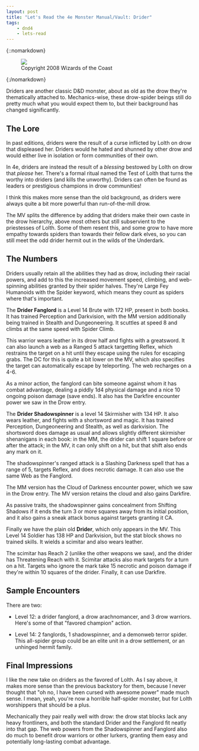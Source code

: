 ```yaml
---
layout: post
title: "Let's Read the 4e Monster Manual/Vault: Drider"
tags:
    - dnd4
    - lets-read
---
```


{::nomarkdown}
<figure class="center">
  <img src="{{ "/assets/wir-mm-4e-drider.png" | absolute_url }}"/>
  <figcaption>
    Copyright 2008 Wizards of the Coast
  </figcaption>
</figure>
{:/nomarkdown}

Driders are another classic D&D monster, about as old as the drow they're
thematically attached to. Mechanics-wise, these drow-spider beings still do
pretty much what you would expect them to, but their background has changed
significantly.

## The Lore

In past editions, driders were the result of a curse inflicted by Lolth on drow
that displeased her. Driders would he hated and shunned by other drow and would
either live in isolation or form communities of their own.

In 4e, driders are instead the result of a _blessing_ bestowed by Lolth on drow
that _please_ her. There's a formal ritual named the Test of Lolth that turns
the worthy into driders (and kills the unworthy). Driders can often be found as
leaders or prestigious champions in drow communities!

I think this makes more sense than the old background, as driders were always
quite a bit more powerful than run-of-the-mill drow.

The MV splits the difference by adding that driders make their own caste in the
drow hierarchy, above most others but still subservient to the priestesses of
Lolth. Some of them resent this, and some grow to have more empathy towards
spiders than towards their fellow dark elves, so you can still meet the odd
drider hermit out in the wilds of the Underdark.

## The Numbers

Driders usually retain all the abilities they had as drow, including their
racial powers, and add to this the increased movement speed, climbing, and
web-spinning abilities granted by their spider halves. They're Large Fey
Humanoids with the Spider keyword, which means they count as spiders where
that's important.

The **Drider Fanglord** is a Level 14 Brute with 172 HP, present in both
books. It has trained Perception and Darkvision, with the MM version
additionally being trained in Stealth and Dungeoneering. It scuttles at speed 8
and climbs at the same speed with Spider Climb.

This warrior wears leather in its drow half and fights with a greatsword. It can
also launch a web as a Ranged 5 attack targetting Reflex, which restrains the
target on a hit until they escape using the rules for escaping grabs. The DC for
this is quite a bit lower on the MV, which also specifies the target can
automatically escape by teleporting. The web recharges on a 4-6.

As a minor action, the fanglord can bite someone against whom it has combat
advantage, dealing a piddly 1d4 physical damage and a nice 10 ongoing poison
damage (save ends). It also has the Darkfire encounter power we saw in the Drow
entry.

The **Drider Shadowspinner** is a level 14 Skirmisher with 134 HP. It also wears
leather, and fights with a shortsword and magic. It has trained Perception,
Dungeoneering and Stealth, as well as darkvision. The shortsword does damage as
usual and allows slightly different skirmisher shenanigans in each book: in the
MM, the drider can shift 1 square before or after the attack; in the MV, it can
only shift on a hit, but that shift also ends any mark on it.

The shadowspinner's ranged attack is a Slashing Darkness spell that has a range
of 5, targets Reflex, and does necrotic damage. It can also use the same Web as
the Fanglord.

The MM version has the Cloud of Darkness encounter power, which we saw in the
Drow entry. The MV version retains the cloud and also gains Darkfire.

As passive traits, the shadowspinner gains concealment from Shifting Shadows if
it ends the turn 3 or more squares away from its initial position, and it also
gains a sneak attack bonus against targets granting it CA.

Finally we have the plain old **Drider**, which only appears in the MV. This
Level 14 Soldier has 138 HP and Darkvision, but the stat block shows no trained
skills. It wields a scimitar and also wears leather.

The scimitar has Reach 2 (unlike the other weapons we saw), and the drider has
Threatening Reach with it. Scimitar attacks also mark targets for a turn on a
hit. Targets who ignore the mark take 15 necrotic and poison damage if they're
within 10 squares of the drider. Finally, it can use Darkfire.

## Sample Encounters

There are two:

- Level 12: a drider fanglord, a drow arachnomancer, and 3 drow warriors. Here's
  some of that "favored champion" action.

- Level 14: 2 fanglords, 1 shadowspinner, and a demonweb terror spider. This
  all-spider group could be an elite unit in a drow settlement, or an unhinged
  hermit family.

## Final Impressions

I like the new take on driders as the favored of Lolth. As I say above, it
makes more sense than the previous backstory for them, because I never thought
that "oh no, I have been cursed with awesome power" made much sense. I mean,
yeah, you're now a horrible half-spider monster, but for Lolth worshippers that
should be a plus.

Mechanically they pair really well with drow: the drow stat blocks lack any
heavy frontliners, and both the standard Drider and the Fanglord fit neatly into
that gap. The web powers from the Shadowspinner and Fanglord also do much to
benefit drow warriors or other lurkers, granting them easy and potentially
long-lasting combat advantage.

